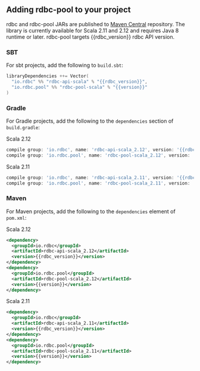 <!---
 ! Copyright 2016-2017 rdbc contributors
 !
 ! Licensed under the Apache License, Version 2.0 (the "License");
 ! you may not use this file except in compliance with the License.
 ! You may obtain a copy of the License at
 !
 !     http://www.apache.org/licenses/LICENSE-2.0
 !
 ! Unless required by applicable law or agreed to in writing, software
 ! distributed under the License is distributed on an "AS IS" BASIS,
 ! WITHOUT WARRANTIES OR CONDITIONS OF ANY KIND, either express or implied.
 ! See the License for the specific language governing permissions and
 ! limitations under the License. 
 -->

## Adding rdbc-pool to your project

rdbc and rdbc-pool JARs are published to
[Maven Central](https://search.maven.org/#search%7Cga%7C1%7Cg%3A%22io.rdbc.pool%22)
repository. The library is currently available for Scala 2.11 and 2.12 and requires
Java 8 runtime or later. rdbc-pool targets {{rdbc_version}} rdbc API version.

### SBT
For sbt projects, add the following to `build.sbt`:
```scala
libraryDependencies ++= Vector(
  "io.rdbc" %% "rdbc-api-scala" % "{{rdbc_version}}",
  "io.rdbc.pool" %% "rdbc-pool-scala" % "{{version}}"
)
```

### Gradle
For Gradle projects, add the following to the `dependencies` section of `build.gradle`:

Scala 2.12
```groovy
compile group: 'io.rdbc', name: 'rdbc-api-scala_2.12', version: '{{rdbc_version}}'
compile group: 'io.rdbc.pool', name: 'rdbc-pool-scala_2.12', version: '{{version}}'
```

Scala 2.11
```groovy
compile group: 'io.rdbc', name: 'rdbc-api-scala_2.11', version: '{{rdbc_version}}'
compile group: 'io.rdbc.pool', name: 'rdbc-pool-scala_2.11', version: '{{version}}'
```

### Maven
For Maven projects, add the following to the `dependencies` element of `pom.xml`:

Scala 2.12
```xml
<dependency>
  <groupId>io.rdbc</groupId>
  <artifactId>rdbc-api-scala_2.12</artifactId>
  <version>{{rdbc_version}}</version>
</dependency>
<dependency>
  <groupId>io.rdbc.pool</groupId>
  <artifactId>rdbc-pool-scala_2.12</artifactId>
  <version>{{version}}</version>
</dependency>
```

Scala 2.11
```xml
<dependency>
  <groupId>io.rdbc</groupId>
  <artifactId>rdbc-api-scala_2.11</artifactId>
  <version>{{rdbc_version}}</version>
</dependency>
<dependency>
  <groupId>io.rdbc.pool</groupId>
  <artifactId>rdbc-pool-scala_2.11</artifactId>
  <version>{{version}}</version>
</dependency>
```
